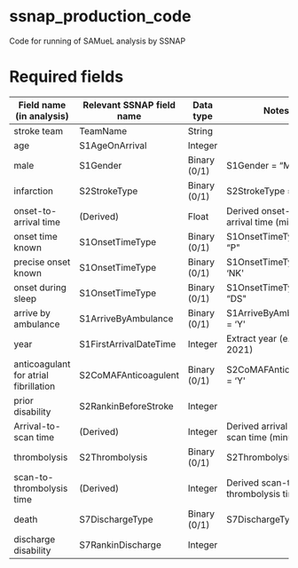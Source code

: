 # ssnap_production_code

Code for running of SAMueL analysis by SSNAP

# Required fields

| Field name (in analysis)              | Relevant SSNAP field name | Data type    | Notes                                   |
|---------------------------------------|---------------------------|--------------|-----------------------------------------|
| stroke team                           | TeamName                  | String       |                                         |
| age                                   | S1AgeOnArrival            | Integer      |                                         |
| male                                  | S1Gender                  | Binary (0/1) | S1Gender = “M"                          |
| infarction                            | S2StrokeType              | Binary (0/1) | S2StrokeType = ‘I'                      |
| onset-to-arrival time                 | (Derived)                 | Float        | Derived onset-to-arrival time (minutes) |
| onset time known                      | S1OnsetTimeType           | Binary (0/1) | S1OnsetTimeType = “P"                   |
| precise onset known                   | S1OnsetTimeType           | Binary (0/1) | S1OnsetTimeType != ‘NK'                 |
| onset during sleep                    | S1OnsetTimeType           | Binary (0/1) | S1OnsetTimeType = “DS"                  |
| arrive by ambulance                   | S1ArriveByAmbulance       | Binary (0/1) | S1ArriveByAmbulance = ‘Y'               |
| year                                  | S1FirstArrivalDateTime    | Integer      | Extract year (e.g. 2021)                |
| anticoagulant for atrial fibrillation | S2CoMAFAnticoagulent      | Binary (0/1) | S2CoMAFAnticoagulent = ‘Y'              |
| prior disability                      | S2RankinBeforeStroke      | Integer      |                                         |
| Arrival-to-scan time                  | (Derived)                 | Integer      | Derived arrival-to-scan time (minutes)  |
| thrombolysis                          | S2Thrombolysis            | Binary (0/1) | S2Thrombolysis = ‘Y'                    |
| scan-to-thrombolysis time             | (Derived)                 | Integer      | Derived scan-to-thrombolysis time       |
| death                                 | S7DischargeType           | Binary (0/1) | S7DischargeType = ‘D'                   |
| discharge disability                  | S7RankinDischarge         | Integer      |                                         |
